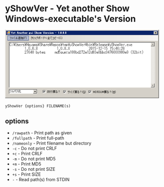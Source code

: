 yShowVer - Yet another Show Windows-executable's Version
=========================================================

<img src="yShowVer.png" />

```
yShowVer {options} FILENAME(s)
```

options
-------

- `/rawpath` - Print path as given
- `/fullpath` - Print full-path
- `/nameonly` - Print filename but directory
- `-c` - Do not print CRLF
- `+c` - Print CRLF
- `-m` - Do not print MD5
- `+m` - Print MD5
- `-s` - Do not print SIZE
- `+s` - Print SIZE
- `-` - Read path(s) from STDIN
